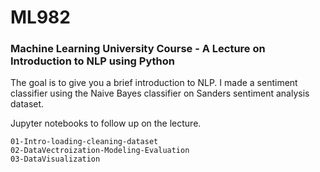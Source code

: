 # ML982
### Machine Learning University Course - A Lecture on Introduction to NLP using Python

The goal is to give you a brief introduction to NLP. I made a sentiment classifier using the Naive Bayes classifier on Sanders sentiment analysis dataset.

Jupyter notebooks to follow up on the lecture.
```
01-Intro-loading-cleaning-dataset
02-DataVectroization-Modeling-Evaluation
03-DataVisualization
```
